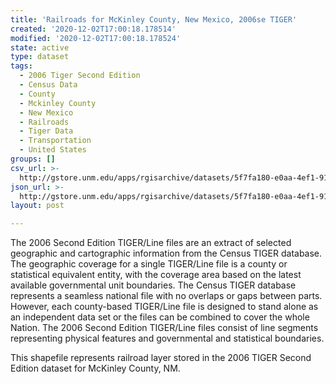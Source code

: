 ```yaml
---
title: 'Railroads for McKinley County, New Mexico, 2006se TIGER'
created: '2020-12-02T17:00:18.178514'
modified: '2020-12-02T17:00:18.178524'
state: active
type: dataset
tags:
  - 2006 Tiger Second Edition
  - Census Data
  - County
  - Mckinley County
  - New Mexico
  - Railroads
  - Tiger Data
  - Transportation
  - United States
groups: []
csv_url: >-
  http://gstore.unm.edu/apps/rgisarchive/datasets/5f7fa180-e0aa-4ef1-91c9-1c7123d3c3f6/tgr2006se_mcki_lkb.derived.csv
json_url: >-
  http://gstore.unm.edu/apps/rgisarchive/datasets/5f7fa180-e0aa-4ef1-91c9-1c7123d3c3f6/tgr2006se_mcki_lkb.derived.json
layout: post

---
```

The 2006 Second Edition TIGER/Line files are an extract of selected geographic and cartographic information from the Census TIGER database.  The geographic coverage for a single TIGER/Line file is a county or statistical equivalent entity, with the coverage area based on the latest available governmental unit boundaries. The Census TIGER database represents a seamless national file with no overlaps or gaps between parts.  However, each county-based TIGER/Line file is designed to stand alone as an independent data set or the files can be combined to cover the whole Nation.  The 2006 Second Edition  TIGER/Line files consist of line segments representing physical features and governmental and statistical boundaries.  

This shapefile represents railroad layer stored in the 2006 TIGER Second Edition dataset for McKinley County, NM.
